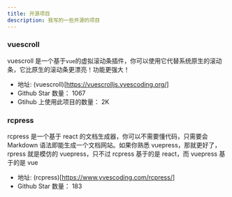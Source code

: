 ```yaml
---
title: 开源项目
description: 我写的一些开源的项目
---
```


### vuescroll

vuescroll 是一个基于`vue`的虚拟滚动条插件，你可以使用它代替系统原生的滚动条，它比原生的滚动条更漂亮！功能更强大！

- 地址: (vuescroll)[https://vuescrolljs.yvescoding.org/]
- Github Star 数量： 1067
- Gtihub 上使用此项目的数量： 2K

### rcpress

rcpress 是一个基于 react 的文档生成器，你可以不需要懂代码，只需要会 Markdown 语法即能生成一个文档网站。如果你熟悉 vuepress，那就更好了，rpress 就是模仿的 vuepress，只不过 rcpress 基于的是 react，而 vuepress 基于的是 vue

- 地址: (rcpress)[https://www.yvescoding.com/rcpress/]
- Github Star 数量： 183
